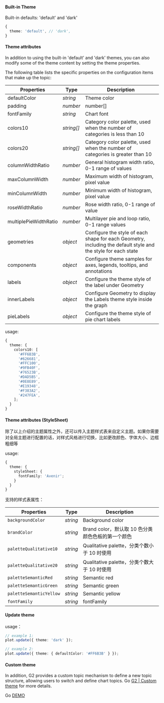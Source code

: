 #### Built-in Theme

Built-in defaults: 'default' and 'dark'

```ts
{
  theme: 'default', // 'dark',
}
```

#### Theme attributes

In addition to using the built-in 'default' and 'dark' themes, you can also modify some of the theme content by setting the theme properties.

The following table lists the specific properties on the configuration items that make up the topic:

| **Properties**        | **Type**   | **Description**                                                                                               |
| --------------------- | ---------- | ------------------------------------------------------------------------------------------------------------- |
| defaultColor          | _string_   | Theme color                                                                                                   |
| padding               | _number_   | number[]                                                                                                      |
| fontFamily            | _string_   | Chart font                                                                                                    |
| colors10              | _string[]_ | Category color palette, used when the number of categories is less than 10                                    |
| colors20              | _string[]_ | Category color palette, used when the number of categories is greater than 10                                 |
| columnWidthRatio      | _number_   | General histogram width ratio, 0-1 range of values                                                            |
| maxColumnWidth        | _number_   | Maximum width of histogram, pixel value                                                                       |
| minColumnWidth        | _number_   | Minimum width of histogram, pixel value                                                                       |
| roseWidthRatio        | _number_   | Rose width ratio, 0-1 range of value                                                                          |
| multiplePieWidthRatio | _number_   | Multilayer pie and loop ratio, 0-1 range values                                                               |
| geometries            | _object_   | Configure the style of each shape for each Geometry, including the default style and the style for each state |
| components            | _object_   | Configure theme samples for axes, legends, tooltips, and annotations                                          |
| labels                | _object_   | Configure the theme style of the label under Geometry                                                         |
| innerLabels           | _object_   | Configure Geometry to display the Labels theme style inside the graph                                         |
| pieLabels             | _object_   | Configure the theme style of pie chart labels                                                                 |

usage:

```ts
{
  theme: {
    colors10: [
      '#FF6B3B',
      '#626681',
      '#FFC100',
      '#9FB40F',
      '#76523B',
      '#DAD5B5',
      '#0E8E89',
      '#E19348',
      '#F383A2',
      '#247FEA',
    ];
  }
}
```

#### Theme attributes (StyleSheet)

除了以上介绍的主题属性之外，还可以传入主题样式表来自定义主题。如果你需要对全局主题进行配置的话，对样式风格进行切换，比如更改颜色、字体大小、边框粗细等

usage:

```ts
{
  theme: {
    styleSheet: {
      fontFamily: 'Avenir';
    }
  }
}
```

支持的样式表属性：

| **Properties**          | **Type** | **Description**                                   |
| ----------------------- | -------- | ------------------------------------------------- |
| `backgroundColor`       | _string_ | Background color                                  |
| `brandColor`            | _string_ | Brand color，默认取 10 色分类颜色色板的第一个颜色 |
| `paletteQualitative10`  | _string_ | Qualitative palette，分类个数小于 10 时使用       |
| `paletteQualitative20`  | _string_ | Qualitative palette，分类个数大于 10 时使用       |
| `paletteSemanticRed`    | _string_ | Semantic red                                      |
| `paletteSemanticGreen`  | _string_ | Semantic green                                    |
| `paletteSemanticYellow` | _string_ | Semantic yellow                                   |
| `fontFamily`            | _string_ | fontFamily                                        |

#### Update theme

usage：

```ts
// example 1:
plot.update({ theme: 'dark' });

// example 2:
plot.update({ theme: { defaultColor: '#FF6B3B' } });
```

#### Custom theme

In addition, G2 provides a custom topic mechanism to define a new topic structure, allowing users to switch and define chart topics. Go [G2 | Custom theme](https://g2.antv.vision/en/docs/api/advanced/register-theme) for more details.

<playground path="general/theme/demo/register-theme.ts" rid="rect-register-theme"></playground>

Go [DEMO](/en/examples/general/theme#register-theme)
